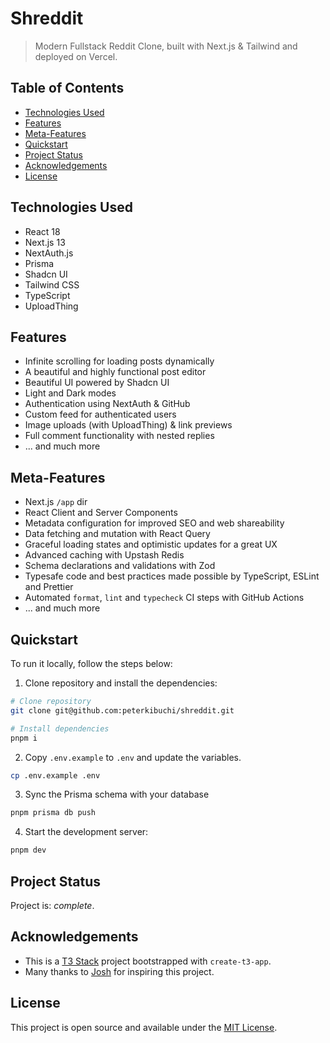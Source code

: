 # Shreddit

> Modern Fullstack Reddit Clone, built with Next.js & Tailwind and deployed on Vercel.

## Table of Contents

- [Technologies Used](#technologies-used)
- [Features](#features)
- [Meta-Features](#meta-features)
- [Quickstart](#quickstart)
- [Project Status](#project-status)
- [Acknowledgements](#acknowledgements)
- [License](#license)

## Technologies Used

- React 18
- Next.js 13
- NextAuth.js
- Prisma
- Shadcn UI
- Tailwind CSS
- TypeScript
- UploadThing

## Features

- Infinite scrolling for loading posts dynamically
- A beautiful and highly functional post editor
- Beautiful UI powered by Shadcn UI
- Light and Dark modes
- Authentication using NextAuth & GitHub
- Custom feed for authenticated users
- Image uploads (with UploadThing) & link previews
- Full comment functionality with nested replies
- ... and much more

## Meta-Features

- Next.js `/app` dir
- React Client and Server Components
- Metadata configuration for improved SEO and web shareability
- Data fetching and mutation with React Query
- Graceful loading states and optimistic updates for a great UX
- Advanced caching with Upstash Redis
- Schema declarations and validations with Zod
- Typesafe code and best practices made possible by TypeScript, ESLint and Prettier
- Automated `format`, `lint` and `typecheck` CI steps with GitHub Actions
- ... and much more

## Quickstart

To run it locally, follow the steps below:

1. Clone repository and install the dependencies:

```bash
# Clone repository
git clone git@github.com:peterkibuchi/shreddit.git

# Install dependencies
pnpm i
```

2. Copy `.env.example` to `.env` and update the variables.

```bash
cp .env.example .env
```

3. Sync the Prisma schema with your database

```bash
pnpm prisma db push
```

4. Start the development server:

```bash
pnpm dev
```

## Project Status

Project is: _complete_.

## Acknowledgements

- This is a [T3 Stack](https://create.t3.gg) project bootstrapped with `create-t3-app`.
- Many thanks to [Josh](https://www.youtube.com/@joshtriedcoding) for inspiring this project.

## License

This project is open source and available under the [MIT License](./LICENSE).
